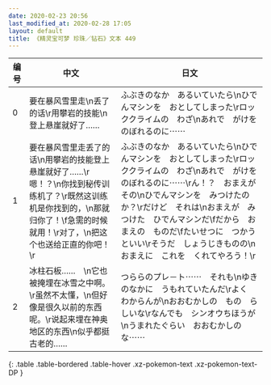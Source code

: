 ```yaml
---
date: 2020-02-23 20:56
last_modified_at: 2020-02-28 17:05
layout: default
title: 《精灵宝可梦 珍珠／钻石》文本 449
---
```

| 编号 | 中文 | 日文 |
| ---- | ---- | ---- |
| 0 | 要在暴风雪里走\n丢了的话\r用攀岩的技能\n登上悬崖就好了…… | ふぶきのなか　あるいていたら\nひでんマシンを　おとしてしまった\rロッククライムの　わざ\nあれで　がけを　のぼれるのに⋯⋯ |
| 1 | 要在暴风雪里走丢了的话\n用攀岩的技能登上悬崖就好了……\r嗯！？\n你找到秘传训练机了？\r既然这训练机是你找到的，\n那就归你了！\f急需的时候就用！\r对了，\n把这个也送给正直的你吧！\r | ふぶきのなか　あるいていたら\nひでんマシンを　おとしてしまった\rロッククライムの　わざ\nあれで　がけを　のぼれるのに⋯⋯\rん！？　おまえが　その\nひでんマシンを　みつけたのか？\rだけど　それは\nおまえが　みつけた　ひでんマシンだ\fだから　おまえの　ものだ\fたいせつに　つかうといい\rそうだ　しょうじきものの\nおまえに　これを　くれてやろう！\r |
| 2 | 冰柱石板……　\n它也被掩埋在冰雪之中啊。\r虽然不太懂，\n但好像是很久以前的东西呢。\r说起来埋在神奥地区的东西\n似乎都挺古老的…… | つららのプレ－ト⋯⋯　それも\nゆきのなかに　うもれていたんだ\rよく　わからんが\nおおむかしの　もの　らしいな\rなんでも　シンオウちほうが\nうまれたぐらい　おおむかしの　な⋯⋯ |
{: .table .table-bordered .table-hover .xz-pokemon-text .xz-pokemon-text-DP }